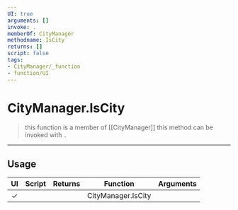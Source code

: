 ```yaml
---
UI: true
arguments: []
invoke: .
memberOf: CityManager
methodname: IsCity
returns: []
script: false
tags:
- CityManager/_function
- function/UI
---
```

# CityManager.IsCity
> this function is a member of [[CityManager]]
> this method can be invoked with `.`
-----
## Usage
|  UI | Script | Returns | Function | Arguments |
|:---:|:------:|-------:|:--------:|:---------|
|✓| ||CityManager.IsCity||
